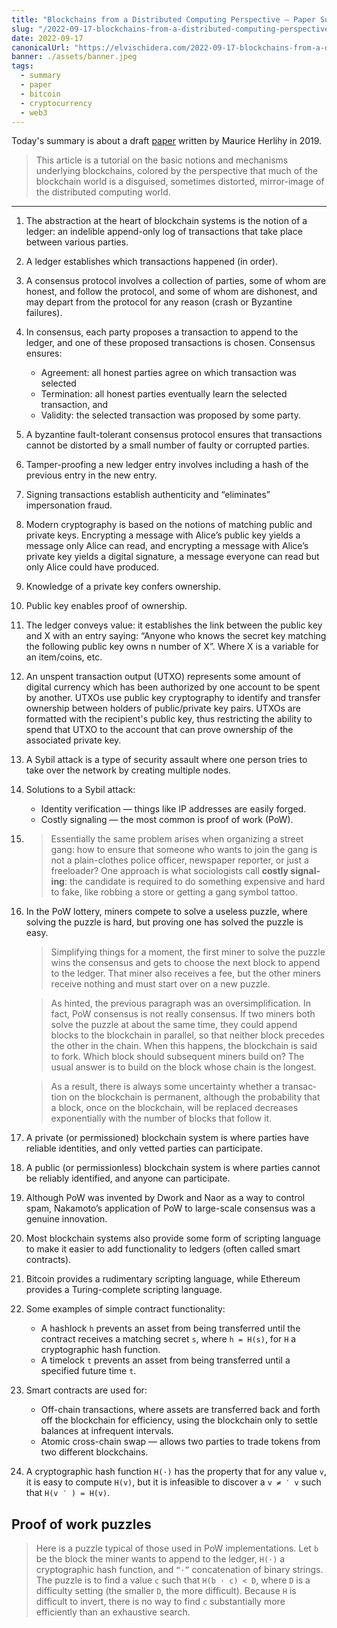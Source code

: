 ```yaml
---
title: "Blockchains from a Distributed Computing Perspective — Paper Summary"
slug: "/2022-09-17-blockchains-from-a-distributed-computing-perspective"
date: 2022-09-17
canonicalUrl: "https://elvischidera.com/2022-09-17-blockchains-from-a-distributed-computing-perspective/"
banner: ./assets/banner.jpeg
tags:
  - summary
  - paper
  - bitcoin
  - cryptocurrency
  - web3
---
```


Today's summary is about a draft  [paper](https://cs.brown.edu/courses/csci2952-a/papers/perspective.pdf) written by Maurice Herlihy in 2019.

> This article is a tutorial on the basic notions and mechanisms underlying blockchains, colored by the perspective that much of the blockchain world is a disguised, sometimes distorted, mirror-image of the distributed computing world.  

-----

1. The abstraction at the heart of blockchain systems is the notion of a ledger: an indelible append-only log of transactions that take place between various parties.
2. A ledger establishes which transactions happened (in order).
3. A consensus protocol involves a collection of parties, some of whom are honest, and follow the protocol, and some of whom are dishonest, and may depart from the protocol for any reason (crash or Byzantine failures).
4. In consensus, each party proposes a transaction to append to the ledger, and one of these proposed transactions is chosen. Consensus ensures:
    * Agreement: all honest parties agree on which transaction was selected
    * Termination: all honest parties eventually learn the selected transaction, and
    * Validity: the selected transaction was proposed by some party.
5. A byzan­tine fault-tolerant consensus protocol ensures that transactions cannot be distorted by a small number of faulty or corrupted parties.
6. Tamper-proofing a new ledger entry involves including a hash of the previous entry in the new entry.
7. Signing transactions establish authenticity and “eliminates” impersonation fraud.
8. Modern cryptography is based on the notions of matching public and private keys. Encrypting a message with Alice’s public key yields a message only Alice can read, and encrypting a message with Alice’s private key yields a digital signature, a message everyone can read but only Alice could have produced.
9. Knowledge of a private key confers ownership.
10. Public key enables proof of ownership.
11. The ledger conveys value: it establishes the link between the public key and X with an entry saying: “Anyone who knows the secret key matching the following public key owns n number of X”. Where X is a variable for an item/coins, etc.
12. An unspent transaction output (UTXO) represents some amount of digital currency which has been authorized by one account to be spent by another. UTXOs use public key cryptography to identify and transfer ownership between holders of public/private key pairs. UTXOs are formatted with the recipient's public key, thus restricting the ability to spend that UTXO to the account that can prove ownership of the associated private key.
13. A Sybil attack is a type of security assault where one person tries to take over the network by creating multiple nodes.
14. Solutions to a Sybil attack:
    * Identity verification — things like IP addresses are easily forged.
    * Costly signal­ing — the most common is proof of work (PoW).
14. > Essentially the same problem arises when organizing a street gang: how to ensure that someone who wants to join the gang is not a plain-clothes police officer, newspaper reporter, or just a freeloader? One approach is what sociologists call **costly signal­ing**: the candidate is required to do something expensive and hard to fake, like robbing a store or getting a gang symbol tattoo.
15. In the PoW lottery, miners compete to solve a useless puzzle, where solving the puzzle is hard, but proving one has solved the puzzle is easy.
    > Simplifying things for a moment, the first miner to solve the puzzle wins the consensus and gets to choose the next block to append to the ledger. That miner also receives a fee, but the other miners receive nothing and must start over on a new puzzle.

    > As hinted, the previous paragraph was an oversimplification. In fact, PoW consensus is not really consensus. If two miners both solve the puzzle at about the same time, they could append blocks to the blockchain in parallel, so that neither block precedes the other in the chain. When this happens, the blockchain is said to fork. Which block should subsequent miners build on? The usual answer is to build on the block whose chain is the longest.

    > As a result, there is always some uncertainty whether a transac­tion on the blockchain is permanent, although the probability that a block, once on the blockchain, will be replaced decreases exponen­tially with the number of blocks that follow it.
17. A private (or permissioned) blockchain sys­tem is where parties have reliable identities, and only vetted parties can participate.
18. A public (or permissionless) blockchain system is where parties cannot be reliably identified, and anyone can partici­pate.
19. Although PoW was invented by Dwork and Naor as a way to con­trol spam, Nakamoto’s application of PoW to large-scale consensus was a genuine innovation.
20. Most blockchain systems also provide some form of scripting lan­guage to make it easier to add functionality to ledgers (often called smart contracts).
21. Bitcoin provides a rudimentary scripting language, while Ethereum provides a Turing-complete scripting language.
22. Some examples of simple contract functionality:
    * A hashlock `h` prevents an asset from being transferred until the contract receives a matching secret `s`, where `h = H(s)`, for `H` a cryptographic hash function.
    * A timelock `t` prevents an asset from being transferred until a specified future time `t`.
23. Smart contracts are used for:
    * Off-chain trans­actions, where assets are transferred back and forth off the blockchain for efficiency, using the blockchain only to settle bal­ances at infrequent intervals.
    * Atomic cross-chain swap — allows two parties to trade tokens from two different blockchains.
24. A cryptographic hash function `H(·)` has the property that for any value `v`, it is easy to compute `H(v)`, but it is infeasible to discover a `v ≠ ′ v` such that `H(v ′ ) = H(v)`.

## Proof of work puzzles
> Here is a puzzle typical of those used in PoW implementations. Let `b` be the block the miner wants to append to the ledger, `H(·)` a cryptographic hash function, and `“·”` concatenation of binary strings. The puzzle is to find a value `c` such that `H(b · c) < D`, where `D` is a difficulty setting (the smaller `D`, the more difficult). Because `H` is difficult to invert, there is no way to find `c` substantially more efficiently than an exhaustive search.  